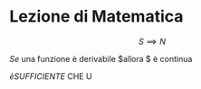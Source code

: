 # Lezione di Matematica

$$
S \implies N
$$

$Se$ una funzione è derivabile $allora $ è continua

$è SUFFICIENTE$ CHE U
<!--stackedit_data:
eyJoaXN0b3J5IjpbLTExNTk5NjM0NzNdfQ==
-->